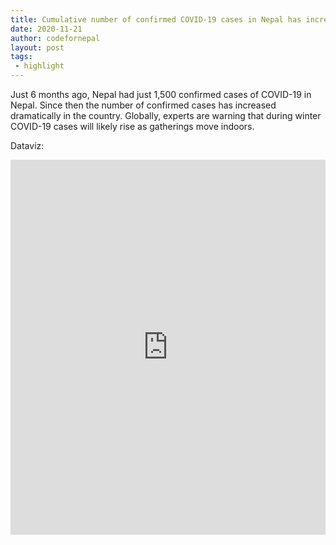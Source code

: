 ```yaml
---
title: Cumulative number of confirmed COVID-19 cases in Nepal has increased dramatically'
date: 2020-11-21
author: codefornepal
layout: post
tags:
 - highlight
---
```


Just 6 months ago, Nepal had just 1,500 confirmed cases of COVID-19 in Nepal. Since then the number of confirmed cases has increased dramatically in the country. Globally, experts are warning that during winter COVID-19 cases will likely rise as gatherings move indoors. 

Dataviz: 

<iframe src="https://ourworldindata.org/coronavirus-data-explorer?zoomToSelection=true&country=~NPL&region=World&casesMetric=true&interval=total&hideControls=true&smoothing=0&pickerMetric=location&pickerSort=asc" loading="lazy" style="width: 100%; height: 600px; border: 0px none;"></iframe>

